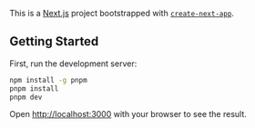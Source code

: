 This is a [Next.js](https://nextjs.org/) project bootstrapped with [`create-next-app`](https://github.com/vercel/next.js/tree/canary/packages/create-next-app).

## Getting Started

First, run the development server:

```bash
npm install -g pnpm
pnpm install
pnpm dev
```

Open [http://localhost:3000](http://localhost:3000) with your browser to see the result.

